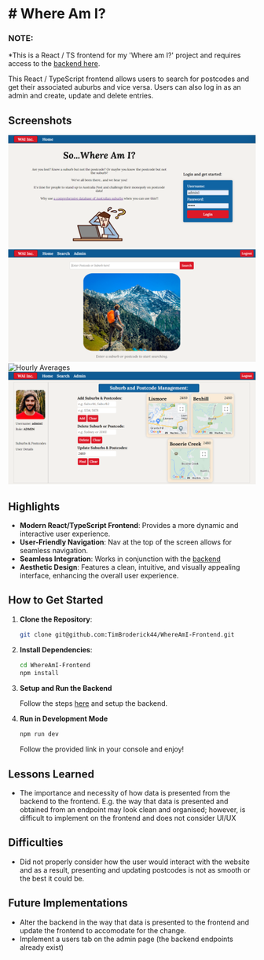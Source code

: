 # # Where Am I?

### NOTE:
*This is a React / TS frontend for my 'Where am I?' project and requires access to the [backend here](https://github.com/TimBroderick44/WhereAmI-Backend).

This React / TypeScript frontend allows users to search for postcodes and get their associated auburbs and vice versa. Users can also log in as an admin and create, update and delete entries. 

## Screenshots
![Landing Page](./src/assets/screenshots/landing.png) 
![Daily Averages](./src/assets/screenshots/search.png) 
![Hourly Averages](./src/assets/screenshots/search_results.png) 
![Loading](./src/assets/screenshots/admin.png) 


## Highlights
- **Modern React/TypeScript Frontend**: Provides a more dynamic and interactive user experience.
- **User-Friendly Navigation**: Nav at the top of the screen allows for seamless navigation.
- **Seamless Integration**: Works in conjunction with the [backend](https://github.com/TimBroderick44/WhereAmI-Backend)
- **Aesthetic Design**: Features a clean, intuitive, and visually appealing interface, enhancing the overall user experience.
  
## How to Get Started

1. **Clone the Repository**:
    ```sh
    git clone git@github.com:TimBroderick44/WhereAmI-Frontend.git
    ```
2. **Install Dependencies**:
    ```sh
    cd WhereAmI-Frontend
    npm install
    ```
3. **Setup and Run the Backend**
   
   Follow the steps [here](https://github.com/TimBroderick44/WhereAmI-Backend) and setup the backend. 

4. **Run in Development Mode**
    ```sh
    npm run dev
    ```
    Follow the provided link in your console and enjoy!

## Lessons Learned
- The importance and necessity of how data is presented from the backend to the frontend. E.g. the way that data is presented and obtained from an endpoint may look clean and organised; however, is difficult to implement on the frontend and does not consider UI/UX

## Difficulties
- Did not properly consider how the user would interact with the website and as a result, presenting and updating postcodes is not as smooth or the best it could be. 

## Future Implementations
- Alter the backend in the way that data is presented to the frontend and update the frontend to accomodate for the change. 
- Implement a users tab on the admin page (the backend endpoints already exist)
